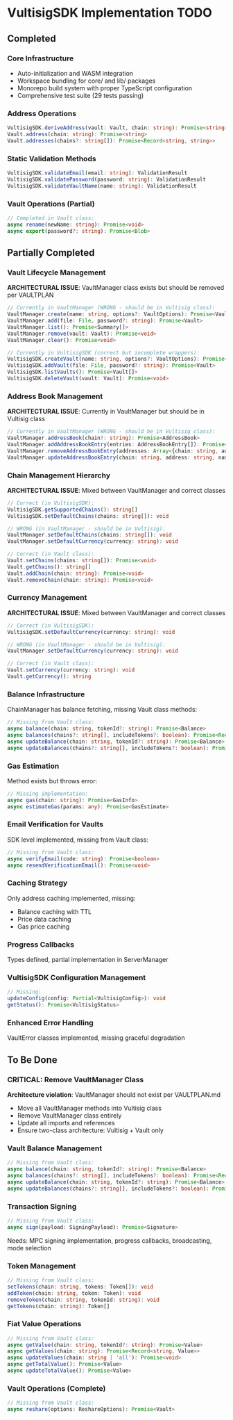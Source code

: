 # VultisigSDK Implementation TODO

## Completed

### Core Infrastructure
- Auto-initialization and WASM integration
- Workspace bundling for core/ and lib/ packages
- Monorepo build system with proper TypeScript configuration
- Comprehensive test suite (29 tests passing)

### Address Operations
```typescript
VultisigSDK.deriveAddress(vault: Vault, chain: string): Promise<string>
Vault.address(chain: string): Promise<string>
Vault.addresses(chains?: string[]): Promise<Record<string, string>>
```

### Static Validation Methods
```typescript
VultisigSDK.validateEmail(email: string): ValidationResult
VultisigSDK.validatePassword(password: string): ValidationResult
VultisigSDK.validateVaultName(name: string): ValidationResult
```

### Vault Operations (Partial)
```typescript
// Completed in Vault class:
async rename(newName: string): Promise<void>
async export(password?: string): Promise<Blob>
```

## Partially Completed

### Vault Lifecycle Management
**ARCHITECTURAL ISSUE**: VaultManager class exists but should be removed per VAULTPLAN
```typescript
// Currently in VaultManager (WRONG - should be in Vultisig class):
VaultManager.create(name: string, options?: VaultOptions): Promise<Vault>
VaultManager.add(file: File, password?: string): Promise<Vault>
VaultManager.list(): Promise<Summary[]>
VaultManager.remove(vault: Vault): Promise<void>
VaultManager.clear(): Promise<void>

// Currently in VultisigSDK (correct but incomplete wrappers):
VultisigSDK.createVault(name: string, options?: VaultOptions): Promise<Vault>
VultisigSDK.addVault(file: File, password?: string): Promise<Vault>
VultisigSDK.listVaults(): Promise<Vault[]>
VultisigSDK.deleteVault(vault: Vault): Promise<void>
```

### Address Book Management
**ARCHITECTURAL ISSUE**: Currently in VaultManager but should be in Vultisig class
```typescript
// Currently in VaultManager (WRONG - should be in Vultisig class):
VaultManager.addressBook(chain?: string): Promise<AddressBook>
VaultManager.addAddressBookEntry(entries: AddressBookEntry[]): Promise<void>
VaultManager.removeAddressBookEntry(addresses: Array<{chain: string, address: string}>): Promise<void>
VaultManager.updateAddressBookEntry(chain: string, address: string, name: string): Promise<void>
```

### Chain Management Hierarchy
**ARCHITECTURAL ISSUE**: Mixed between VaultManager and correct classes
```typescript
// Correct (in VultisigSDK):
VultisigSDK.getSupportedChains(): string[]
VultisigSDK.setDefaultChains(chains: string[]): void

// WRONG (in VaultManager - should be in Vultisig):
VaultManager.setDefaultChains(chains: string[]): void
VaultManager.setDefaultCurrency(currency: string): void

// Correct (in Vault class):
Vault.setChains(chains: string[]): Promise<void>
Vault.getChains(): string[]
Vault.addChain(chain: string): Promise<void>
Vault.removeChain(chain: string): Promise<void>
```

### Currency Management
**ARCHITECTURAL ISSUE**: Mixed between VaultManager and correct classes
```typescript
// Correct (in VultisigSDK):
VultisigSDK.setDefaultCurrency(currency: string): void

// WRONG (in VaultManager - should be in Vultisig):
VaultManager.setDefaultCurrency(currency: string): void

// Correct (in Vault class):
Vault.setCurrency(currency: string): void
Vault.getCurrency(): string
```

### Balance Infrastructure
ChainManager has balance fetching, missing Vault class methods:
```typescript
// Missing from Vault class:
async balance(chain: string, tokenId?: string): Promise<Balance>
async balances(chains?: string[], includeTokens?: boolean): Promise<Record<string, Balance>>
async updateBalance(chain: string, tokenId?: string): Promise<Balance>
async updateBalances(chains?: string[], includeTokens?: boolean): Promise<Record<string, Record<string, Balance>>>
```

### Gas Estimation
Method exists but throws error:
```typescript
// Missing implementation:
async gas(chain: string): Promise<GasInfo>
async estimateGas(params: any): Promise<GasEstimate>
```

### Email Verification for Vaults
SDK level implemented, missing from Vault class:
```typescript
// Missing from Vault class:
async verifyEmail(code: string): Promise<boolean>
async resendVerificationEmail(): Promise<void>
```

### Caching Strategy
Only address caching implemented, missing:
- Balance caching with TTL
- Price data caching
- Gas price caching

### Progress Callbacks
Types defined, partial implementation in ServerManager

### VultisigSDK Configuration Management
```typescript
// Missing:
updateConfig(config: Partial<VultisigConfig>): void
getStatus(): Promise<VultisigStatus>
```

### Enhanced Error Handling
VaultError classes implemented, missing graceful degradation

## To Be Done

### **CRITICAL: Remove VaultManager Class**
**Architecture violation**: VaultManager should not exist per VAULTPLAN.md
- Move all VaultManager methods into Vultisig class
- Remove VaultManager class entirely
- Update all imports and references
- Ensure two-class architecture: Vultisig + Vault only

### Vault Balance Management
```typescript
// Missing from Vault class:
async balance(chain: string, tokenId?: string): Promise<Balance>
async balances(chains?: string[], includeTokens?: boolean): Promise<Record<string, Balance>>
async updateBalance(chain: string, tokenId?: string): Promise<Balance>
async updateBalances(chains?: string[], includeTokens?: boolean): Promise<Record<string, Record<string, Balance>>>
```

### Transaction Signing
```typescript
// Missing from Vault class:
async sign(payload: SigningPayload): Promise<Signature>
```
Needs: MPC signing implementation, progress callbacks, broadcasting, mode selection

### Token Management
```typescript
// Missing from Vault class:
setTokens(chain: string, tokens: Token[]): void
addToken(chain: string, token: Token): void
removeToken(chain: string, tokenId: string): void
getTokens(chain: string): Token[]
```

### Fiat Value Operations
```typescript
// Missing from Vault class:
async getValue(chain: string, tokenId?: string): Promise<Value>
async getValues(chain: string): Promise<Record<string, Value>>
async updateValues(chain: string | 'all'): Promise<void>
async getTotalValue(): Promise<Value>
async updateTotalValue(): Promise<Value>
```

### Vault Operations (Complete)
```typescript
// Missing from Vault class:
async reshare(options: ReshareOptions): Promise<Vault>
```